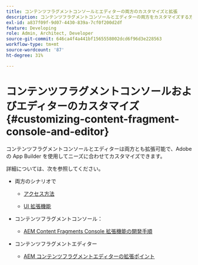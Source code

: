 ```yaml
---
title: コンテンツフラグメントコンソールとエディターの両方のカスタマイズと拡張
description: コンテンツフラグメントコンソールとエディターの両方をカスタマイズする方法を説明します
exl-id: a837f09f-9d07-4430-839a-7cf0f200d2df
feature: Developing
role: Admin, Architect, Developer
source-git-commit: 646ca4f4a441bf1565558002dcd6f96d3e228563
workflow-type: tm+mt
source-wordcount: '87'
ht-degree: 31%

---
```


# コンテンツフラグメントコンソールおよびエディターのカスタマイズ {#customizing-content-fragment-console-and-editor}

コンテンツフラグメントコンソールとエディターは両方とも拡張可能で、Adobeの App Builder を使用してニーズに合わせてカスタマイズできます。

詳細については、次を参照してください。

* 両方のシナリオで

   * [アクセス方法](https://developer.adobe.com/uix/docs/guides/get-access/)

   * [UI 拡張機能](https://developer.adobe.com/uix/docs/)

* コンテンツフラグメントコンソール：

   * [AEM Content Fragments Console 拡張機能の開発手順](https://developer.adobe.com/uix/docs/services/aem-cf-console-admin/extension-development/)

* コンテンツフラグメントエディター

   * [AEM コンテンツフラグメントエディターの拡張ポイント](https://developer.adobe.com/uix/docs/services/aem-cf-editor/api/)
